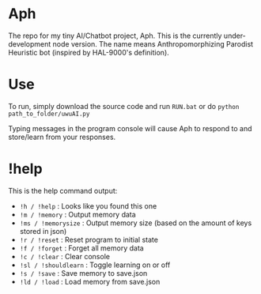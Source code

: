# Aph
The repo for my tiny AI/Chatbot project, Aph. This is the currently under-development node version.
The name means Anthropomorphizing Parodist Heuristic bot (inspired by HAL-9000's definition).

# Use
To run, simply download the source code and run `RUN.bat` or do `python path_to_folder/uwuAI.py`

Typing messages in the program console will cause Aph to respond to and store/learn from your responses.

# !help
This is the help command output:
* `!h / !help` : Looks like you found this one
* `!m / !memory` : Output memory data
* `!ms / !memorysize` : Output memory size (based on the amount of keys stored in json)
* `!r / !reset` : Reset program to initial state
* `!f / !forget` : Forget all memory data
* `!c / !clear` : Clear console
* `!sl / !shouldlearn` : Toggle learning on or off
* `!s / !save` : Save memory to save.json
* `!ld / !load` : Load memory from save.json
